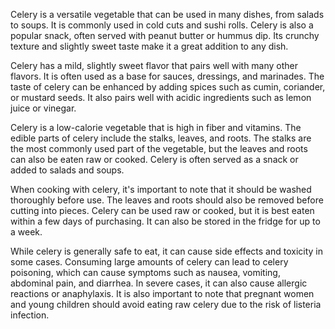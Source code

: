  Celery is a versatile vegetable that can be used in many dishes, from salads to soups. It is commonly used in cold cuts and sushi rolls. Celery is also a popular snack, often served with peanut butter or hummus dip. Its crunchy texture and slightly sweet taste make it a great addition to any dish.

 Celery has a mild, slightly sweet flavor that pairs well with many other flavors. It is often used as a base for sauces, dressings, and marinades. The taste of celery can be enhanced by adding spices such as cumin, coriander, or mustard seeds. It also pairs well with acidic ingredients such as lemon juice or vinegar.

 Celery is a low-calorie vegetable that is high in fiber and vitamins. The edible parts of celery include the stalks, leaves, and roots. The stalks are the most commonly used part of the vegetable, but the leaves and roots can also be eaten raw or cooked. Celery is often served as a snack or added to salads and soups.

 When cooking with celery, it's important to note that it should be washed thoroughly before use. The leaves and roots should also be removed before cutting into pieces. Celery can be used raw or cooked, but it is best eaten within a few days of purchasing. It can also be stored in the fridge for up to a week.

 While celery is generally safe to eat, it can cause side effects and toxicity in some cases. Consuming large amounts of celery can lead to celery poisoning, which can cause symptoms such as nausea, vomiting, abdominal pain, and diarrhea. In severe cases, it can also cause allergic reactions or anaphylaxis. It is also important to note that pregnant women and young children should avoid eating raw celery due to the risk of listeria infection.
